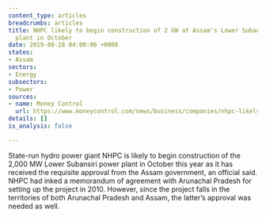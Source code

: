 ```yaml
---
content_type: articles
breadcrumbs: articles
title: NHPC likely to begin construction of 2 GW at Assam's Lower Subansiri hydro
  plant in October
date: 2019-08-28 04:00:00 +0000
states:
- Assam
sectors:
- Energy
subsectors:
- Power
sources:
- name: Money Control
  url: https://www.moneycontrol.com/news/business/companies/nhpc-likely-to-begin-construction-of-2-gw-at-assams-lower-subansiri-hydro-plant-in-october-4369611.html
details: []
is_analysis: false

---
```

State-run hydro power giant NHPC is likely to begin construction of the 2,000 MW Lower Subansiri power plant in October this year as it has received the requisite approval from the Assam government, an official said. NHPC had inked a memorandum of agreement with Arunachal Pradesh for setting up the project in 2010. However, since the project falls in the territories of both Arunachal Pradesh and Assam, the latter’s approval was needed as well.